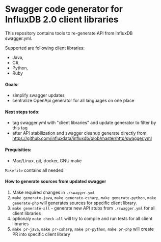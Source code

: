 # Swagger code generator for InfluxDB 2.0 client libraries 

This repository contains tools to re-generate API from InfluxDB swagger.yml. 

Supported are following client libraries: 

* Java, 
* C#, 
* Python, 
* Ruby

#### Goals:
 
* simplify swagger updates
* centralize OpenApi generator for all languages on one place

#### Next steps todo:
* tag swagger.yml with "client libraries" and update generator to filter by this tag  
* after API stabilization and swagger cleanup generate directly from https://github.com/influxdata/influxdb/blob/master/http/swagger.yml 

#### Prequisities:
* Mac/Linux, git, docker, GNU make 

`Makefile` contains all needed

#### How to generate sources from updated swagger

1. Make required changes in `./swagger.yml`
1. `make generate-java`, `make generate-csharp`, `make generate-python`, `make generate-php` will generates sources for specific client library.
1. `make generate-all` - generate new API stubs from `./swagger.yml` for all client libraries 
1. optionaly `make check-all` will try to compile and run tests for all client libraries
1. `make pr-java`, `make pr-csharp`, `make pr-python`, `make pr-php` will create PR into specific client library
